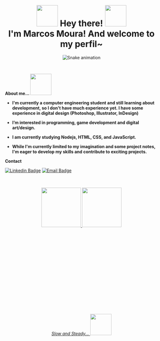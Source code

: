 
<h1> <div align="center"> <img src="https://user-images.githubusercontent.com/69879002/166835308-6aa3a5e8-17b9-4418-8ed8-c2d48b959269.png" width= "70" >  Hey there!  <img src="https://user-images.githubusercontent.com/69879002/166835308-6aa3a5e8-17b9-4418-8ed8-c2d48b959269.png" width= "70" > </div> <div align="center"> I'm Marcos Moura! And welcome to my perfil~ </div> </h1> 

<div align="center">
  
  ![Snake animation](https://github.com/danielbped/danielbped/blob/output/github-contribution-grid-snake.svg) 

</div>

<br>

<strong> About me... </strong> <img src="https://user-images.githubusercontent.com/69879002/223880005-c20dc5b5-b0cf-4e20-8a80-25239bfb5017.png" width="70"> 

<ul>
<li> <strong> <p> I'm currently a computer engineering student and still learning about development, so I don't have much experience yet. I have some experience in digital design (Photoshop, Illustrator, InDesign) </p> </strong>  </li> 
<li> <strong> <p> I’m interested in programming, game development and digital art/design.</p> </strong>  </li>
<li> <strong> <p> I am currently studying Nodejs, HTML, CSS, and JavaScript.</p> </strong>  </li>
<li> <strong> <p> While I'm currently limited to my imagination and some project notes, I'm eager to develop my skills and contribute to exciting projects.</p> </strong>  </li>
</ul>

<strong> Contact </strong>

[![Linkedin Badge](https://img.shields.io/badge/-Linkedin-0077B5?style=flat-square&logo=Linkedin&logoColor=white&link=https://www.linkedin.com/in/SEU_LINK/)](https://www.linkedin.com/in/marcos-mouraec/)
[![Email Badge](https://img.shields.io/badge/-Gmail-D14836?style=flat-square&logo=Gmail&logoColor=white&link=mailto:SEU_EMAIL)](mailto:marcos.mouraec@gmail.com)

<div align="center">
  <br>
  <br>
  <a href="https://github.com/shiro-tai">
  <img height="130em" src="https://github-readme-stats.vercel.app/api?username=shiro-tai&show_icons=true&theme=github_dark&include_all_commits=true&count_private=true"/>
  <img height="130em" src="https://github-readme-stats.vercel.app/api/top-langs/?username=shiro-tai&layout=compact&langs_count=7&theme=github_dark"/>
</div>

<br><br><br><br><br><br><br><br>
  <br>
  <br>
  <br>
  <br>
  <br>
  <br>
  <br>
  
  <div align="center"> <em>Slow and Steady...</em> <img src="https://user-images.githubusercontent.com/69879002/223885529-89140c0d-ccd2-4fd2-a1b8-99ad82a4c34c.png" width="70"> </div>

